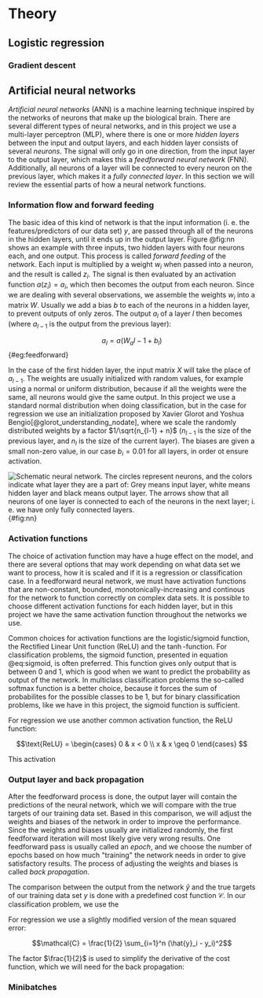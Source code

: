 # Theory

## Logistic regression




### Gradient descent




## Artificial neural networks

*Artificial neural networks* (ANN) is a machine learning technique inspired by
the networks of neurons that make up the biological brain. There are several
different types of neural networks, and in this project we use a
multi-layer perceptron (MLP), where there is one or more *hidden layers* between
the input and output layers, and each hidden layer consists of several
*neurons*. The signal will only go in one direction, from the input layer to
the output layer, which makes this a *feedforward neural network* (FNN).
Additionally, all neurons of a layer will be connected to every neuron on the
previous layer, which makes it a *fully connected layer*. In this section we
will review the essential parts of how a neural network functions.


### Information flow and forward feeding

The basic idea of this kind of network is that the input information (i. e. the
features/predictors of our data set) $y$, are passed through all of the neurons in
the hidden layers, until it ends up in the output layer. Figure @fig:nn shows
an example with three inputs, two hidden layers with four neurons each, and one
output. This process is called *forward feeding* of the network. Each input is
multiplied by a weight $w_i$ when passed into a neuron, and the result is
called $z_i$. The signal is then evaluated by an activation function $a(z_i) =
a_i$, which then becomes the output from each neuron. Since we are dealing with
several observations, we assemble the weights $w_i$ into a matrix $W$. Usually
we add a bias $b$ to each of the neurons in a hidden layer, to prevent outputs
of only zeros. The output $a_l$ of a layer $l$ then becomes (where $a_{l-1}$ is the
output from the previous layer):

$$a_l = a(W_a{l-1} + b_l)$${#eg:feedforward}

In the case of the first hidden layer, the input matrix $X$ will take the place
of $a_{l-1}$. The weights are usually initialized with random
values, for example using a normal or uniform distribution, because if all the
weights were the same, all neurons would give the same output. In this project
we use a standard normal distribution when doing classification, but in the
case for regression we use an initialization proposed by Xavier Glorot and
Yoshua Bengio[@glorot_understanding_nodate], where we scale the
randomly distributed weights by a factor $1/\sqrt{n_{l-1} + n}$ ($n_{l-1}$ is
the size of the previous layer, and $n_l$ is the size of the current layer).
The biases are given a small non-zero value, in our case $b_i = 0.01$ for all
layers, in order ot ensure activation.

![Schematic neural network. The circles represent neurons, and the colors
indicate what layer they are a part of: Grey means input layer, white means
hidden layer and black means output layer. The arrows show that all neurons of
one layer is connected to each of the neurons in the next layer; i. e. we have
only fully connected layers.](figs/neural-network.png){#fig:nn}



### Activation functions

The choice of activation function may have a huge effect on the model, and
there are several options that may work depending on what data set we want to
process, how it is scaled and if it is a regression or classification case. In
a feedforward neural network, we must have activation functions that are
non-constant, bounded, monotonically-increasing and continous for the network
to function correctly on complex data sets. It is possible to choose different
activation functions for each hidden layer, but in this project we have the
same activation function throughout the networks we use.

Common choices for activation functions are the logistic/sigmoid function, the
Rectified Linear Unit function (ReLU) and the $\tanh$-function. For
classification problems, the sigmoid function, presented in equation
@eq:sigmoid, is often preferred. This function gives only output that is
between $0$ and $1$, which is good when we want to predict the probability as
output of the network. In multiclass classification problems the so-called
softmax function is a better choice, because it forces the sum of probabilites
for the possible classes to be 1, but for binary classification problems, like
we have in this project, the sigmoid function is sufficient.

For regression we use another common activation function, the ReLU function:

$$\text{ReLU} = \begin{cases}
    0 & x < 0 \\
    x & x \geq 0
\end{cases}
$$

This activation 


### Output layer and back propagation

After the feedforward process is done, the output layer will contain the
predictions of the neural network, which we will compare with the true targets
of our training data set. Based in this comparison, we will adjust the weights
and biases of the network in order to improve the performance. Since the
weights and biases usually are initialized randomly, the first feedforward
iteration will most likely give very wrong results. One feedforward pass is
usually called an *epoch*, and we choose the number of epochs based on how much
"training" the network needs in order to give satisfactory results. The process
of adjusting the weights and biases is called *back propagation*.

The comparison between the output from the network $\hat{y}$ and the true
targets of our training data set $y$ is done with a predefined cost
function $\mathcal{C}$. In our classification problem, we use the



For regression we use a slightly modified version of the mean squared error:

$$\mathcal{C} = \frac{1}{2} \sum_{i=1}^n (\hat{y}_i - y_i)^2$$

The factor $\frac{1}{2}$ is used to simplify the derivative of the
cost function, which we will need for the back propagation:




### Minibatches
